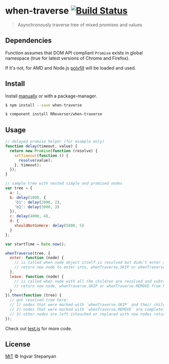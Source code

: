 # when-traverse [![Build Status](https://travis-ci.org/RReverser/when-traverse.svg?branch=master)](https://travis-ci.org/RReverser/when-traverse)

> Asynchronously traverse tree of mixed promises and values

## Dependencies

Function assumes that DOM API compliant `Promise` exists in global namespace (true for latest versions of Chrome and Firefox).

If it's not, for AMD and Node.js [polyfill](https://github.com/jakearchibald/es6-promise) will be loaded and used.

## Install

Install [manually](https://github.com/RReverser/when-traverse) or with a package-manager.

```bash
$ npm install --save when-traverse
```

```bash
$ component install RReverser/when-traverse
```

## Usage

```js
// delayed promise helper (for example only)
function delay(timeout, value) {
  return new Promise(function (resolve) {
    setTimeout(function () {
      resolve(value);
    }, timeout);
  });
}

// sample tree with nested simple and promised nodes
var tree = {
  a: 1,
  b: delay(1000, {
    'b1': delay(2000, 2),
    'b2': delay(3000, 3)
  }),
  c: delay(4000, 4),
  d: {
    shouldNotGoHere: delay(5000, 5)
  }
};

var startTime = Date.now();

whenTraverse(tree, {
  enter: function (node) {
    // is called when node object itself is resolved but didn't enter subtree yet
    // return new node to enter into, whenTraverse.SKIP or whenTraverse.REMOVE from here
  },
  leave: function (node) {
    // is called when node with all the children are resolved and subtree is left
    // return new node, whenTraverse.SKIP or whenTraverse.REMOVE from here
  }
}).then(function (tree) {
  // got resolved tree here:
  // 1) nodes that were marked with `whenTraverse.SKIP` and their children are still left intouched;
  // 2) nodes that were marked with `whenTraverse.REMOVE` are completely deleted from tree;
  // 3) other nodes are left intouched or replaced with new nodes returned from either `enter` or `leave`
});
```

Check out [test.js](https://github.com/RReverser/when-traverse/blob/master/traverse.js) for more code.

## License

[MIT](http://opensource.org/licenses/MIT) © Ingvar Stepanyan
